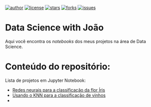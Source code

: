 [![author](https://img.shields.io/badge/author-vilelas-red?style=plastic)](https://www.linkedin.com/in/vilelas)
[![license](https://img.shields.io/github/license/vilelas/data-science-projects?style=plastic)](https://opensource.org/licenses/MIT)
[![stars](https://img.shields.io/github/stars/vilelas/data-science-projects?style=plastic)](#)
[![forks](https://img.shields.io/github/forks/vilelas/data-science-projects?style=plastic)](#)
[![issues](https://img.shields.io/github/issues/vilelas/data-science-projects?style=plastic&color=yellow)](https://github.com/vilelas/data-science-projects/issues)

# Data Science with João 
Aqui você encontra os *notebooks* dos meus projetos na área de Data Science.

# Conteúdo do repositório:
Lista de projetos em Jupyter Notebook:

* [Redes neurais para a classificação da flor Íris](https://github.com/vilelas/data-science-projects/blob/main/Conjunto%20de%20dados%20flor%20Iris/Conjunto%20de%20dados%20flor%20Iris.ipynb)
* [Usando o KNN para a classificação de vinhos](https://github.com/vilelas/data-science/blob/main/Classifica%C3%A7%C3%A3o%20de%20vinho/Classifica%C3%A7%C3%A3o_de_vinho.ipynb)
* 
